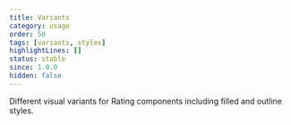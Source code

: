 ```yaml
---
title: Variants
category: usage
order: 50
tags: [variants, styles]
highlightLines: []
status: stable
since: 1.0.0
hidden: false
---
```


Different visual variants for Rating components including filled and outline styles.
